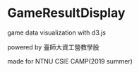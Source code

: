 # GameResultDisplay

game data visualization with d3.js

powered by 臺師大資工營教學股

made for NTNU CSIE CAMP(2019 summer)